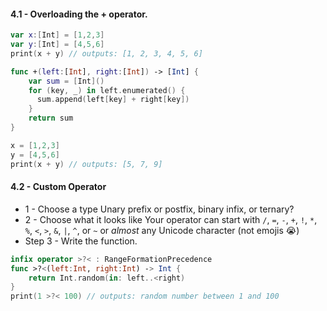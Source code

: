#### 4.1 - Overloading the + operator.

```swift
var x:[Int] = [1,2,3]
var y:[Int] = [4,5,6]
print(x + y) // outputs: [1, 2, 3, 4, 5, 6]

func +(left:[Int], right:[Int]) -> [Int] {
    var sum = [Int]()
    for (key, _) in left.enumerated() {
      sum.append(left[key] + right[key])
    }
    return sum
}

x = [1,2,3]
y = [4,5,6]
print(x + y) // outputs: [5, 7, 9]
```


#### 4.2 - Custom Operator

- 1 - Choose a type
Unary prefix or postfix, binary infix, or ternary?
- 2 - Choose what it looks like
Your operator can start with
`/`, `=`, `-`, `+`, `!`, `*`, `%`, `<`, `>`, `&`, `|`, `^`, or `~`
or *almost* any Unicode character (not emojis 😭)
- Step 3 - Write the function.

```swift
infix operator >?< : RangeFormationPrecedence
func >?<(left:Int, right:Int) -> Int {
    return Int.random(in: left..<right)
}
print(1 >?< 100) // outputs: random number between 1 and 100
```
